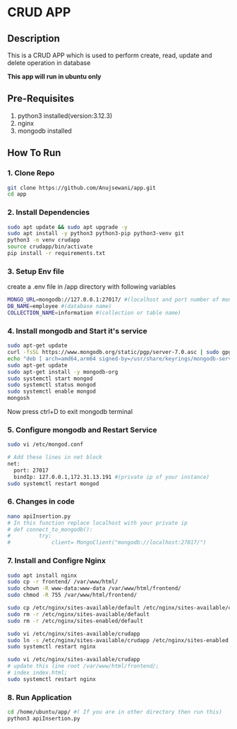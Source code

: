 # CRUD APP

## Description

This is a CRUD APP which is used to perform create, read, update and delete operation in database

**This app will run in ubuntu only**

## Pre-Requisites

1. python3 installed(version:3.12.3)
2. nginx
4. mongodb installed

## How To Run

### 1. Clone Repo

``` bash
git clone https://github.com/Anujsewani/app.git
cd app
```

### 2. Install Dependencies
```bash
sudo apt update && sudo apt upgrade -y
sudo apt install -y python3 python3-pip python3-venv git
python3 -m venv crudapp
source crudapp/bin/activate
pip install -r requirements.txt
```
### 3. Setup Env file
create a .env file in /app directory with following variables
```bash
MONGO_URL=mongodb://127.0.0.1:27017/ #(localhost and port number of mongodb)
DB_NAME=employee #(database name)
COLLECTION_NAME=information #(collection or table name)
```

### 4. Install mongodb and Start it's service

```bash
sudo apt-get update
curl -fsSL https://www.mongodb.org/static/pgp/server-7.0.asc | sudo gpg -o /usr/share/keyrings/mongodb-server-7.0.gpg --dearmor
echo "deb [ arch=amd64,arm64 signed-by=/usr/share/keyrings/mongodb-server-7.0.gpg ] https://repo.mongodb.org/apt/ubuntu jammy/mongodb-org/7.0 multiverse" | sudo tee /etc/apt/sources.list.d/mongodb-org-7.0.list
sudo apt-get update
sudo apt-get install -y mongodb-org
sudo systemctl start mongod
sudo systemctl status mongod
sudo systemctl enable mongod
mongosh
```
Now press ctrl+D to exit mongodb terminal

### 5. Configure mongodb and Restart Service

```bash
sudo vi /etc/mongod.conf

# Add these lines in net block
net:
  port: 27017
  bindIp: 127.0.0.1,172.31.13.191 #(private ip of your instance)
sudo systemctl restart mongod  
```
### 6. Changes in code

```bash
nano apiInsertion.py
# In this function replace localhost with your private ip
# def connect_to_mongodb():
#         try:
#             client= MongoClient("mongodb://localhost:27017/")
```

### 7. Install and Configre Nginx

```bash
sudo apt install nginx
sudo cp -r frontend/ /var/www/html/
sudo chown -R www-data:www-data /var/www/html/frontend/
sudo chmod -R 755 /var/www/html/frontend/

sudo cp /etc/nginx/sites-available/default /etc/nginx/sites-available/crudapp
sudo rm -r /etc/nginx/sites-available/default 
sudo rm -r /etc/nginx/sites-enabled/default 

sudo vi /etc/nginx/sites-available/crudapp
sudo ln -s /etc/nginx/sites-available/crudapp /etc/nginx/sites-enabled
sudo systemctl restart nginx

sudo vi /etc/nginx/sites-available/crudapp
# update this line root /var/www/html/frontend/;
# index index.html;
sudo systemctl restart nginx
```
### 8. Run Application

```bash
cd /home/ubuntu/app/ #( If you are in other directory then run this)
python3 apiInsertion.py
```




